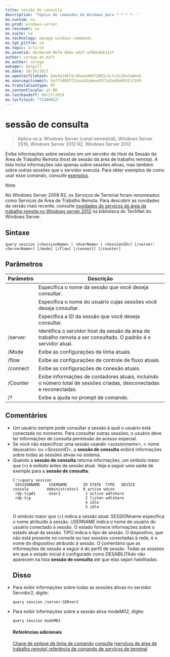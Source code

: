 ```yaml
---
title: sessão de consulta
description: 'Tópico de comandos do Windows para * * * *- '
ms.custom: na
ms.prod: windows-server
ms.reviewer: na
ms.suite: na
ms.technology: manage-windows-commands
ms.tgt_pltfrm: na
ms.topic: article
ms.assetid: abc0ace8-0b74-4b6e-a937-a78bb4b61a1f
author: coreyp-at-msft
ms.author: coreyp
manager: dongill
ms.date: 10/16/2017
ms.openlocfilehash: bde9a246f2c46eaa466f2863c2cfc3c28a3a04eb
ms.sourcegitcommit: 6aff3d88ff22ea141a6ea6572a5ad8dd6321f199
ms.translationtype: MT
ms.contentlocale: pt-BR
ms.lasthandoff: 09/27/2019
ms.locfileid: "71384912"
---
```

# <a name="query-session"></a>sessão de consulta

>Aplica-se a: Windows Server (canal semestral), Windows Server 2016, Windows Server 2012 R2, Windows Server 2012

Exibe informações sobre sessões em um servidor de Host da Sessão da Área de Trabalho Remota (host de sessão da área de trabalho remota).
A lista inclui informações não apenas sobre sessões ativas, mas também sobre outras sessões que o servidor executa.
Para obter exemplos de como usar esse comando, consulte [exemplos](#BKMK_examples).
> [!NOTE]
> No Windows Server 2008 R2, os Serviços de Terminal foram renomeados como Serviços de Área de Trabalho Remota. Para descobrir as novidades da versão mais recente, consulte [novidades do serviços de área de trabalho remota no Windows server 2012](https://technet.microsoft.com/library/hh831527) na biblioteca do TechNet do Windows Server.
> ## <a name="syntax"></a>Sintaxe
> ```
> query session [<SessionName> | <UserName> | <SessionID>] [/server:<ServerName>] [/mode] [/flow] [/connect] [/counter]
> ```
> ## <a name="parameters"></a>Parâmetros
> 
> |      Parâmetro       |                                                      Descrição                                                      |
> |----------------------|-----------------------------------------------------------------------------------------------------------------------|
> |    <SessionName>     |                               Especifica o nome da sessão que você deseja consultar.                               |
> |      <UserName>      |                           Especifica o nome do usuário cujas sessões você deseja consultar.                            |
> |     <SessionID>      |                                Especifica a ID da sessão que você deseja consultar.                                |
> | /server:<ServerName> |                  Identifica o servidor host da sessão da área de trabalho remota a ser consultado. O padrão é o servidor atual.                   |
> |        /Mode         |                                            Exibe as configurações de linha atuais.                                            |
> |        /flow         |                                        Exibe as configurações de controle de fluxo atuais.                                        |
> |       /connect       |                                          Exibe as configurações de conexão atuais.                                           |
> |       /Counter       | Exibe informações de contadores atuais, incluindo o número total de sessões criadas, desconectadas e reconectadas. |
> |          /?          |                                         Exibe a ajuda no prompt de comando.                                          |
> 
> ## <a name="remarks"></a>Comentários
> - Um usuário sempre pode consultar a sessão à qual o usuário está conectado no momento. Para consultar outras sessões, o usuário deve ter informações de consulta permissão de acesso especial.
> - Se você não especificar uma sessão usando <*sessionname*>, < nome de*usuário*> ou <*SessionID*>, a **sessão de consulta** exibirá informações sobre todas as sessões ativas no sistema.
> - Quando a **sessão de consulta** retorna informações, um símbolo maior que (>) é exibido antes da sessão atual. Veja a seguir uma saída de exemplo para a **sessão de consulta**:
>   ```
>   C:\>query session
>    SESSIONNAME    USERNAME       ID STATE  TYPE   DEVICE
>   console        Administrator1  0 active wdcon
>    rdp-tcp#1      User1           1 active wdtshare
>    rdp-tcp                        2 listen wdtshare
>                                   4 idle
>                                   5 idle
>   ```
>   O símbolo maior que (>) indica a sessão atual. SESSIONname especifica o nome atribuído à sessão. USERNAME indica o nome de usuário do usuário conectado à sessão. O estado fornece informações sobre o estado atual da sessão. TIPO indica o tipo de sessão. O dispositivo, que não está presente no console ou nas sessões conectadas à rede, é o nome do dispositivo atribuído à sessão. O comentário que as informações de sessão a seguir é do perfil de sessão. Todas as sessões em que o estado inicial é configurado como DESABILITAdo não aparecem na lista **sessão de consulta** até que elas sejam habilitadas.
>   ## <a name="BKMK_examples"></a>Disso
> - Para exibir informações sobre todas as sessões ativas no servidor Servidor2, digite:
>   ```
>   query session /server:SERver2
>   ```
> - Para exibir informações sobre a sessão ativa modeM02, digite:
>   ```
>   query session modeM02
>   ```
>   #### <a name="additional-references"></a>Referências adicionais
>   [Chave de sintaxe de linha de comando](command-line-syntax-key.md)
>   [consulta](query.md)
>   [ &#40;serviços de área de trabalho remota&#41; referência de comando de serviços de terminal](remote-desktop-services-terminal-services-command-reference.md)
